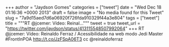 
+++
author = "Jaydson Gomes"
categories = ["tweet"]
date = "Wed Dec 18 01:16:36 +0000 2013"
draft = false
image = "No media found for this Tweet"
slug = "7a9d15aed7d6a06920f726fda910329f44a3e804"
tags = ["tweet"]
title = """RT @jcemer: Vídeo: Reinal..."""
tweet = true
tweet_url = "https://twitter.com/jaydson/status/413115548507992064"
+++
RT @jcemer: Vídeo: Reinaldo Ferraz / Acessibilidade na web modo Jedi Master #FrontInPOA  http://t.co/JzFSpA06T3 cc @reinaldoferraz
